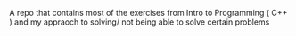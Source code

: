 A repo that contains most of the exercises from Intro to Programming ( C++ ) and my appraoch to solving/ not being able to solve certain problems
